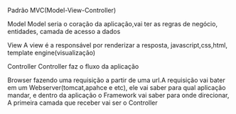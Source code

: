 Padrão MVC(Model-View-Controller)

Model
Model seria o coração da aplicação,vai ter as regras de negócio, entidades, camada de acesso a dados

View
A view é a responsável por renderizar a resposta, javascript,css,html, template engine(visualização)

Controller
Controller faz o fluxo da aplicação

Browser fazendo uma requisição a partir de uma url.A requisição vai bater em um Webserver(tomcat,apahce e etc), ele vai saber para qual aplicação mandar, e dentro da aplicação o Framework vai saber para onde direcionar,
A primeira camada que receber vai ser o Controller

